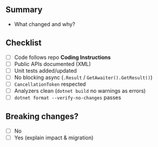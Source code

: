 ## Summary
- What changed and why?

## Checklist
- [ ] Code follows repo **Coding Instructions**
- [ ] Public APIs documented (XML)
- [ ] Unit tests added/updated
- [ ] No blocking async (`.Result` / `GetAwaiter().GetResult()`)
- [ ] `CancellationToken` respected
- [ ] Analyzers clean (`dotnet build` no warnings as errors)
- [ ] `dotnet format --verify-no-changes` passes

## Breaking changes?
- [ ] No
- [ ] Yes (explain impact & migration)